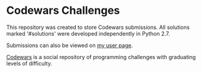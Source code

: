 # Codewars Challenges
This repository was created to store Codewars submissions. All solutions marked '#solutions' were developed independently in Python 2.7.

Submissions can also be viewed on [my user page](https://www.codewars.com/users/neokt).

[Codewars](https://www.codewars.com/) is a social repository of programming challenges with graduating levels of difficulty. 
